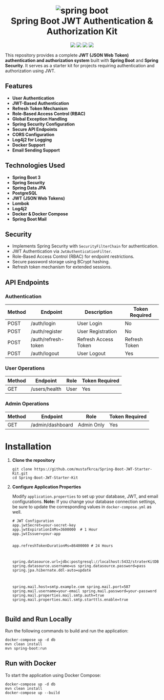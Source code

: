 
<body>
  <h1 align="center">
  <br>
  <a><img src="https://github.com/khandelwal-arpit/springboot-starterkit/blob/master/docs/images/spring-framework.png" alt="spring boot"></a>
  <br>
  Spring Boot JWT Authentication & Authorization Kit
  <br>
</h1>
  <p align="center">
    <a alt="Java">
        <img src="https://img.shields.io/badge/Java-v23-orange.svg" />
    </a>
    <a alt="Spring Boot">
        <img src="https://img.shields.io/badge/Spring%20Boot-v3.4.2-brightgreen.svg" />
    </a>
    <a alt="Bootstrap">
        <img src="https://img.shields.io/badge/JWT-v0.12.5-yellowgreen.svg">
    </a>
    <a alt="Material">
        <img src="https://img.shields.io/badge/Spring%20Security-v6-orange.svg">  
    </a>      
</p>
  <p>This repository provides a complete <strong>JWT (JSON Web Token) authentication and authorization system</strong> built with <strong>Spring Boot</strong> and <strong>Spring Security</strong>. It serves as a starter kit for projects requiring authentication and authorization using JWT.</p>

  <h2>Features</h2>
  <ul>
    <li><strong>User Authentication</strong></li>
    <li><strong>JWT-Based Authentication</strong></li>
    <li><strong>Refresh Token Mechanism</strong></li>
    <li><strong>Role-Based Access Control (RBAC)</strong></li>
    <li><strong>Global Exception Handling</strong></li>
    <li><strong>Spring Security Configuration</strong></li>
    <li><strong>Secure API Endpoints</strong></li>
    <li><strong>CORS Configuration</strong></li>
    <li><strong>Log4j2 for Logging</strong></li>
    <li><strong>Docker Support</strong></li>
    <li><strong>Email Sending Support</strong></li>
  </ul>

  <h2>Technologies Used</h2>
  <ul>
    <li><strong>Spring Boot 3</strong></li>
    <li><strong>Spring Security</strong></li>
    <li><strong>Spring Data JPA</strong></li>
    <li><strong>PostgreSQL</strong></li>
    <li><strong>JWT (JSON Web Tokens)</strong></li>
    <li><strong>Lombok</strong></li>
    <li><strong>Log4j2</strong></li>
    <li><strong>Docker & Docker Compose</strong></li>
    <li><strong>Spring Boot Mail</strong></li>
  </ul>

  <h2>Security</h2>
  <ul>
    <li>Implements Spring Security with <code>SecurityFilterChain</code> for authentication.</li>
    <li>JWT Authentication via <code>JwtAuthenticationFilter</code>.</li>
    <li>Role-Based Access Control (RBAC) for endpoint restrictions.</li>
    <li>Secure password storage using BCrypt hashing.</li>
    <li>Refresh token mechanism for extended sessions.</li>
  </ul>

  <h2>API Endpoints</h2>
  <h3>Authentication</h3>
<table>
  <thead>
    <tr>
      <th>Method</th>
      <th>Endpoint</th>
      <th>Description</th>
      <th>Token Required</th>
    </tr>
  </thead>
  <tbody>
    <tr>
      <td>POST</td>
      <td>/auth/login</td>
      <td>User Login</td>
      <td>No</td>
    </tr>
    <tr>
      <td>POST</td>
      <td>/auth/register</td>
      <td>User Registration</td>
      <td>No</td>
    </tr>
    <tr>
      <td>POST</td>
      <td>/auth/refresh-token</td>
      <td>Refresh Access Token</td>
      <td>Refresh Token</td>
    </tr>
    <tr>
      <td>POST</td>
      <td>/auth/logout</td>
      <td>User Logout</td>
      <td>Yes</td>
    </tr>
  </tbody>
</table>

<h3>User Operations</h3>
<table>
  <thead>
    <tr>
      <th>Method</th>
      <th>Endpoint</th>
      <th>Role</th>
      <th>Token Required</th>
    </tr>
  </thead>
  <tbody>
    <tr>
      <td>GET</td>
      <td>/users/health</td>
      <td>User</td>
      <td>Yes</td>
    </tr>
  </tbody>
</table>

<h3>Admin Operations</h3>
<table>
  <thead>
    <tr>
      <th>Method</th>
      <th>Endpoint</th>
      <th>Role</th>
      <th>Token Required</th>
    </tr>
  </thead>
  <tbody>
    <tr>
      <td>GET</td>
      <td>/admin/dashboard</td>
      <td>Admin Only</td>
      <td>Yes</td>
    </tr>
  </tbody>
</table>



  <h1>Installation</h1>
  <ol>
    <li>
      <p><strong>Clone the repository</strong></p>
      <pre><code>git clone https://github.com/mustafkrca/Spring-Boot-JWT-Starter-Kit.git
cd Spring-Boot-JWT-Starter-Kit</code></pre>
    </li>
    <li>
      <p><strong>Configure Application Properties</strong></p>
<p>Modify <code>application.properties</code> to set up your database, JWT, and email configurations. <strong>Note:</strong> If you change your database connection settings, be sure to update the corresponding values in <code>docker-compose.yml</code> as well.</p>
      <pre><code># JWT Configuration
app.jwtSecret=your-secret-key
app.jwtExpirationInMs=3600000  # 1 Hour
app.jwtIssuer=your-app

app.refreshTokenDurationMs=86400000  # 24 Hours

spring.datasource.url=jdbc:postgresql://localhost:5432/straterKitDB
spring.datasource.username=us
spring.datasource.password=pass
spring.jpa.hibernate.ddl-auto=update

spring.mail.host=smtp.example.com
spring.mail.port=587
spring.mail.username=your-email
spring.mail.password=your-password
spring.mail.properties.mail.smtp.auth=true
spring.mail.properties.mail.smtp.starttls.enable=true</code></pre>
    </li>
  </ol>

  


  <h2>Build and Run Locally</h2>
  <p>Run the following commands to build and run the application:</p>
  <pre><code>docker-compose up -d db
mvn clean install
mvn spring-boot:run</code></pre>

  <h2>Run with Docker</h2>
  <p>To start the application using Docker Compose:</p>
  <pre><code>docker-compose up -d db
mvn clean install 
docker-compose up --build</code></pre>
</html>
